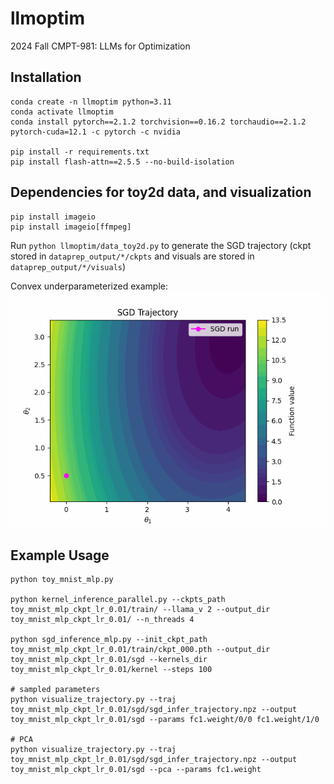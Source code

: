# llmoptim
2024 Fall CMPT-981: LLMs for Optimization

## Installation
```
conda create -n llmoptim python=3.11
conda activate llmoptim
conda install pytorch==2.1.2 torchvision==0.16.2 torchaudio==2.1.2 pytorch-cuda=12.1 -c pytorch -c nvidia

pip install -r requirements.txt
pip install flash-attn==2.5.5 --no-build-isolation
```

## Dependencies for toy2d data, and visualization
```
pip install imageio
pip install imageio[ffmpeg]
```

Run `python llmoptim/data_toy2d.py` to generate the SGD trajectory (ckpt stored in `dataprep_output/*/ckpts` and visuals are stored in `dataprep_output/*/visuals`)

Convex underparameterized example:
![GIF animation](assets/convex_underparam.gif)

## Example Usage

```shell
python toy_mnist_mlp.py

python kernel_inference_parallel.py --ckpts_path toy_mnist_mlp_ckpt_lr_0.01/train/ --llama_v 2 --output_dir toy_mnist_mlp_ckpt_lr_0.01/ --n_threads 4

python sgd_inference_mlp.py --init_ckpt_path toy_mnist_mlp_ckpt_lr_0.01/train/ckpt_000.pth --output_dir toy_mnist_mlp_ckpt_lr_0.01/sgd --kernels_dir toy_mnist_mlp_ckpt_lr_0.01/kernel --steps 100

# sampled parameters
python visualize_trajectory.py --traj toy_mnist_mlp_ckpt_lr_0.01/sgd/sgd_infer_trajectory.npz --output toy_mnist_mlp_ckpt_lr_0.01/sgd --params fc1.weight/0/0 fc1.weight/1/0

# PCA
python visualize_trajectory.py --traj toy_mnist_mlp_ckpt_lr_0.01/sgd/sgd_infer_trajectory.npz --output toy_mnist_mlp_ckpt_lr_0.01/sgd --pca --params fc1.weight
```